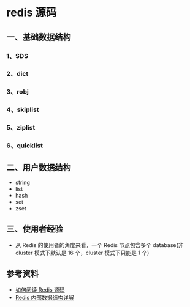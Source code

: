 # redis 源码

## 一、基础数据结构

### 1、SDS

### 2、dict

### 3、robj

### 4、skiplist

### 5、ziplist

### 6、quicklist

## 二、用户数据结构

- string
- list
- hash
- set
- zset

## 三、使用者经验

- 从 Redis 的使用者的角度来看，一个 Redis 节点包含多个 database(非 cluster 模式下默认是 16 个，cluster 模式下只能是 1 个)

## 参考资料

- [如何阅读 Redis 源码](http://blog.huangz.me/diary/2014/how-to-read-redis-source-code.html)
- [Redis 内部数据结构详解](https://mp.weixin.qq.com/s/3TU9qxHJyxHJgVDaYXoluA)
